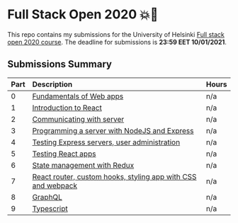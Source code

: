 # Full Stack Open 2020 :boom::rocket:

This repo contains my submissions for the University of Helsinki [Full stack
open 2020 course](https://fullstackopen.com/en/). The deadline for submissions
is **23:59 EET 10/01/2021**.

## Submissions Summary

| Part | Description                                                                                        | Hours |
| :--- | :------------------------------------------------------------------------------------------------- | :---- |
| 0    | [Fundamentals of Web apps](https://fullstackopen.com/en/part0)                                     | n/a   |
| 1    | [Introduction to React](https://fullstackopen.com/en/part1)                                        | n/a   |
| 2    | [Communicating with server](https://fullstackopen.com/en/part2)                                    | n/a   |
| 3    | [Programming a server with NodeJS and Express](https://fullstackopen.com/en/part3)                 | n/a   |
| 4    | [Testing Express servers, user administration](https://fullstackopen.com/en/part4)                 | n/a   |
| 5    | [Testing React apps](https://fullstackopen.com/en/part5)                                           | n/a   |
| 6    | [State management with Redux](https://fullstackopen.com/en/part6)                                  | n/a   |
| 7    | [React router, custom hooks, styling app with CSS and webpack](https://fullstackopen.com/en/part7) | n/a   |
| 8    | [GraphQL](https://fullstackopen.com/en/part8)                                                      | n/a   |
| 9    | [Typescript](https://fullstackopen.com/en/part9)                                                   | n/a   |
